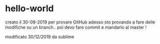 # hello-world
creato il 30-08-2019 per provare GitHub
adesso sto provando a fare delle modifiche su un branch.. poi devo fare commit e mandarlo al master !

modificato 30/12/2019 da sublime